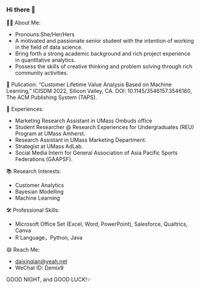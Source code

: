 ### Hi there 👋

🙋‍♀️ About Me:
- Pronouns:She/Her/Hers
- A motivated and passionate senior student with the intention of working in the field of data science.
- Bring forth a strong academic background and rich project experience in quantitative analytics.
- Possess the skills of creative thinking and problem solving through rich community activities.

📝 Pulication:
“Customer Lifetime Value Analysis Based on Machine Learning,” ICISDM 2022, Silicon Valley, CA. DOI: 10.1145/3546157.3546160, The ACM Publishing System (TAPS).

💼 Experiences:
- Marketing Research Assistant in UMass Ombuds office
- Student Researcher @ Research Experiences for Undergraduates (REU) Program at UMass Amherst.
- Research Assistant in UMass Marketing Department.
- Strategist at UMass AdLab.
- Social Media Intern for General Association of Asia Pacific Sports Federations (GAAPSF).

📚 Research Interests:
- Customer Analytics
- Bayesian Modelling
- Machine Learning

🛠 Professional Skills:
- Microsoft Office Set (Excel, Word, PowerPoint), Salesforce, Qualtrics, Canva
- R Language，Python, Java

😄 Reach Me:
- daixinqian@yeah.net
- WeChat ID: Demix9

GOOD NIGHT, and GOOD LUCK!✨ 
